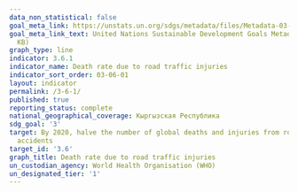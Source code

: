 ```yaml
---
data_non_statistical: false
goal_meta_link: https://unstats.un.org/sdgs/metadata/files/Metadata-03-06-01.pdf
goal_meta_link_text: United Nations Sustainable Development Goals Metadata (PDF 213
  KB)
graph_type: line
indicator: 3.6.1
indicator_name: Death rate due to road traffic injuries
indicator_sort_order: 03-06-01
layout: indicator
permalink: /3-6-1/
published: true
reporting_status: complete
national_geographical_coverage: Кыргызская Республика
sdg_goal: '3'
target: By 2020, halve the number of global deaths and injuries from road traffic
  accidents
target_id: '3.6'
graph_title: Death rate due to road traffic injuries
un_custodian_agency: World Health Organisation (WHO)
un_designated_tier: '1'
---
```

